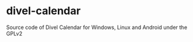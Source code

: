 divel-calendar
==============

Source code of Divel Calendar for Windows, Linux and Android under the GPLv2

